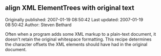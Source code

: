 ## align XML ElementTrees with original text

Originally published: 2007-01-19 08:50:42
Last updated: 2007-01-19 08:50:42
Author: Steven Bethard

Often when a program adds some XML markup to a plain-text document, it doesn't retain the original whitespace formatting. This recipe determines the character offsets the XML elements should have had in the original document.